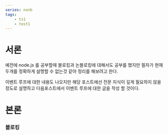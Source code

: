 ```yaml
---
series: nonb
tags: 
    - ts1
    - test1
---
```

# 서론
예전에 node.js 를 공부할때 블로킹과 논블로킹에 대해서도 공부를 했지만 필자가 현재 두개를 정확하게 설명할 수 없는것 같아 정리를 해보려고 한다.

이벤트 루프에 대한 내용도 나오지만 해당 포스트에선 전문 지식이 깊게 필요하지 않을정도로 설명하고 다음포스트에서 이벤트 루프에 대한 글을 작성 할 것이다.

# 본론
### 블로킹
